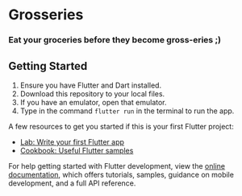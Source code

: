 # Grosseries
### Eat your groceries before they become gross-eries ;)


## Getting Started
1. Ensure you have Flutter and Dart installed.
2. Download this repository to your local files.
3. If you have an emulator, open that emulator. 
4. Type in the command `flutter run` in the terminal to run the app.

A few resources to get you started if this is your first Flutter project:

- [Lab: Write your first Flutter app](https://docs.flutter.dev/get-started/codelab)
- [Cookbook: Useful Flutter samples](https://docs.flutter.dev/cookbook)

For help getting started with Flutter development, view the
[online documentation](https://docs.flutter.dev/), which offers tutorials,
samples, guidance on mobile development, and a full API reference.
